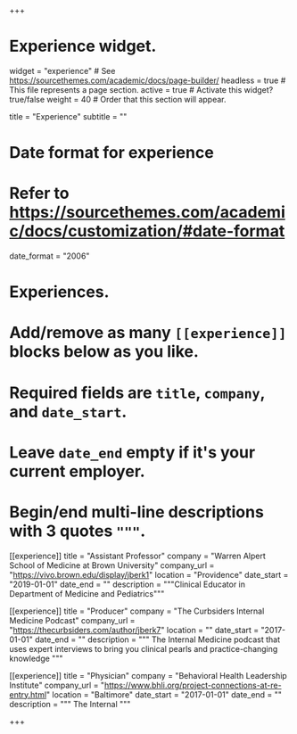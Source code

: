 +++
# Experience widget.
widget = "experience"  # See https://sourcethemes.com/academic/docs/page-builder/
headless = true  # This file represents a page section.
active = true  # Activate this widget? true/false
weight = 40  # Order that this section will appear.

title = "Experience"
subtitle = ""

# Date format for experience
#   Refer to https://sourcethemes.com/academic/docs/customization/#date-format
date_format = "2006"

# Experiences.
#   Add/remove as many `[[experience]]` blocks below as you like.
#   Required fields are `title`, `company`, and `date_start`.
#   Leave `date_end` empty if it's your current employer.
#   Begin/end multi-line descriptions with 3 quotes `"""`.

[[experience]]
  title = "Assistant Professor"
  company = "Warren Alpert School of Medicine at Brown University"
  company_url = "https://vivo.brown.edu/display/jberk1"
  location = "Providence"
  date_start = "2019-01-01"
  date_end = ""
  description = """Clinical Educator in Department of Medicine and Pediatrics"""

[[experience]]
  title = "Producer"
  company = "The Curbsiders Internal Medicine Podcast"
  company_url = "https://thecurbsiders.com/author/jberk7"
  location = ""
  date_start = "2017-01-01"
  date_end = ""
  description = """
  The Internal Medicine podcast that uses expert interviews to bring you clinical pearls and  practice-changing knowledge
  """

[[experience]]
  title = "Physician"
  company = "Behavioral Health Leadership Institute"
  company_url = "https://www.bhli.org/project-connections-at-re-entry.html"
  location = "Baltimore"
  date_start = "2017-01-01"
  date_end = ""
  description = """
  The Internal
  """



+++

